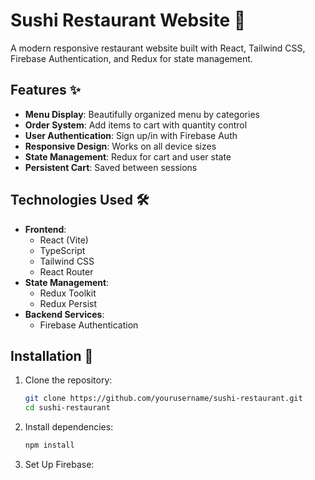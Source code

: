 # Sushi Restaurant Website 🍣

A modern responsive restaurant website built with React, Tailwind CSS, Firebase Authentication, and Redux for state management.



## Features ✨

- **Menu Display**: Beautifully organized menu by categories
- **Order System**: Add items to cart with quantity control
- **User Authentication**: Sign up/in with Firebase Auth
- **Responsive Design**: Works on all device sizes
- **State Management**: Redux for cart and user state
- **Persistent Cart**: Saved between sessions

## Technologies Used 🛠️

- **Frontend**: 
  - React (Vite)
  - TypeScript
  - Tailwind CSS
  - React Router
- **State Management**: 
  - Redux Toolkit
  - Redux Persist
- **Backend Services**:
  - Firebase Authentication


## Installation 🚀

1. Clone the repository:
   ```bash
   git clone https://github.com/yourusername/sushi-restaurant.git
   cd sushi-restaurant
   
2. Install dependencies:
   ```bash
   npm install

3. Set Up Firebase:
      
